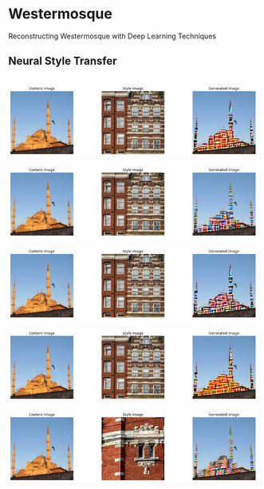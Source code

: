 # Westermosque

Reconstructing Westermosque with Deep Learning Techniques

## Neural Style Transfer

<br />
  <img src="https://github.com/kokostino/Westermosque/blob/main/resultsNST/ams20hm.png" width="500" /><br />
  <br />
  <img src="https://github.com/kokostino/Westermosque/blob/main/resultsNST/ams20k3.png" width="500" /><br />
  <br />
  <img src="https://github.com/kokostino/Westermosque/blob/main/resultsNST/ams20k3anders.png" width="500" /><br />
  <br />
  <img src="https://github.com/kokostino/Westermosque/blob/main/resultsNST/ams20ydfgdfg.png" width="500" /><br />
  <br />
  <img src="https://github.com/kokostino/Westermosque/blob/main/resultsNST/ams32.png" width="500" /><br />
